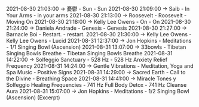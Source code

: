 2021-08-30 21:03:00 -> 憂鬱 - Sun - Sun
2021-08-30 21:09:00 -> Saib - In Your Arms - in your arms
2021-08-30 21:13:00 -> Roosevelt - Roosevelt - Moving On
2021-08-30 21:18:00 -> Kelly Lee Owens - On - On
2021-08-30 21:24:00 -> Daniela Andrade - Genesis - Genesis
2021-08-30 21:27:00 -> Barnacle Boi - Restart. - restart.
2021-08-30 21:30:00 -> Kelly Lee Owens - Kelly Lee Owens - Lucid
2021-08-31 12:37:00 -> Jon Hopkins - Meditations - 1/1 Singing Bowl (Ascension)
2021-08-31 13:07:00 -> 33bowls - Tibetan Singing Bowls Breathe - Tibetan Singing Bowls Breathe
2021-08-31 14:22:00 -> Solfeggio Sanctuary - 528 Hz - 528 Hz Anxiety Relief Frequency
2021-08-31 14:24:00 -> Gentle Vibrations - Meditation, Yoga and Spa Music - Positive Signs
2021-08-31 14:29:00 -> Sacred Earth - Call to the Divine - Breathing Space
2021-08-31 14:41:00 -> Miracle Tones y Solfeggio Healing Frequencies - 741 Hz Full Body Detox - 741 Hz Cleanse Aura
2021-08-31 15:07:00 -> Jon Hopkins - Meditations - 1/2 Singing Bowl (Ascension) (Excerpt)
